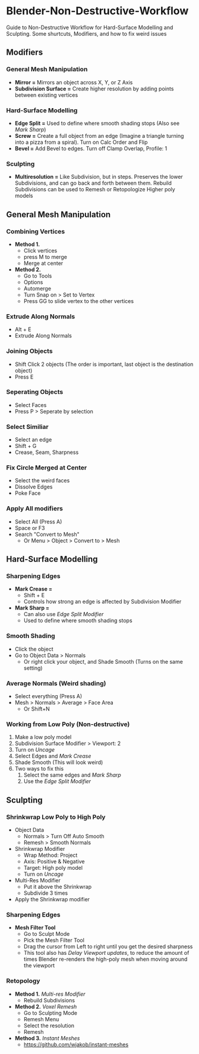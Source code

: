 # Blender-Non-Destructive-Workflow
Guide to Non-Destructive Workflow for Hard-Surface Modelling and Sculpting. Some shurtcuts, Modifiers, and how to fix weird issues


## Modifiers
### General Mesh Manipulation
- **Mirror =** Mirrors an object across X, Y, or Z Axis
- **Subdivision Surface =** Create higher resolution by adding points between existing vertices
### Hard-Surface Modelling
- **Edge Split =** Used to define where smooth shading stops (Also see *Mark Sharp*)
- **Screw =** Create a full object from an edge (Imagine a triangle turning into a pizza from a spiral). Turn on Calc Order and Flip
- **Bevel =** Add Bevel to edges. Turn off Clamp Overlap, Profile: 1
### Sculpting
- **Multiresolution =** Like Subdivision, but in steps. Preserves the lower Subdivisions, and can go back and forth between them. Rebuild Subdivisions can be used to Remesh or Retopologize Higher poly models


## General Mesh Manipulation
### Combining Vertices
- **Method 1.**
  - Click vertices
  - press M to merge
  - Merge at center
- **Method 2.**
  - Go to Tools
  - Options
  - Automerge
  - Turn Snap on > Set to Vertex
  - Press GG to slide vertex to the other vertices

### Extrude Along Normals
- Alt + E
- Extrude Along Normals

### Joining Objects
- Shift Click 2 objects (The order is important, last object is the destination object)
- Press E

### Seperating Objects
- Select Faces
- Press P > Seperate by selection

### Select Similiar
- Select an edge
- Shift + G
- Crease, Seam, Sharpness

### Fix Circle Merged at Center
- Select the weird faces
- Dissolve Edges
- Poke Face

### Apply All modifiers
- Select All (Press A)
- Space or F3
- Search "Convert to Mesh"
  - Or Menu > Object > Convert to > Mesh


## Hard-Surface Modelling
### Sharpening Edges
- **Mark Crease =**
  - Shift + E
  - Controls how strong an edge is affected by Subdivision Modifier
- **Mark Sharp =**
  - Can also use *Edge Split Modifier*
  - Used to define where smooth shading stops

### Smooth Shading
- Click the object
- Go to Object Data > Normals
  - Or right click your object, and Shade Smooth (Turns on the same setting)

### Average Normals (Weird shading)
- Select everything (Press A)
- Mesh > Normals > Average > Face Area
  - Or Shift+N

### Working from Low Poly (Non-destructive)
1. Make a low poly model
2. Subdivision Surface Modifier > Viewport: 2
3. Turn on *Uncage*
4. Select Edges and *Mark Crease*
5. Shade Smooth (This will look weird)
6. Two ways to fix this
   1. Select the same edges and *Mark Sharp*
   2. Use the *Edge Split Modifier*


## Sculpting
### Shrinkwrap Low Poly to High Poly
- Object Data
  - Normals > Turn Off Auto Smooth
  - Remesh > Smooth Normals
- Shrinkwrap Modifier
  - Wrap Method: Project
  - Axis: Positive & Negative
  - Target: High poly model
  - Turn on *Uncage*
- Multi-Res Modifier
  - Put it above the Shrinkwrap
  - Subdivide 3 times
- Apply the Shrinkwrap modifier

### Sharpening Edges
- **Mesh Filter Tool**
  - Go to Sculpt Mode
  - Pick the Mesh Filter Tool
  - Drag the cursor from Left to right until you get the desired sharpness
  - This tool also has *Delay Viewport updates*, to reduce the amount of times Blender re-renders the high-poly mesh when moving around the viewport

### Retopology
- **Method 1.** *Multi-res Modifier*
  - Rebuild Subdivisions
- **Method 2.** *Voxel Remesh*
  - Go to Sculpting Mode
  - Remesh Menu
  - Select the resolution
  - Remesh
- **Method 3.** *Instant Meshes*
  - https://github.com/wjakob/instant-meshes
